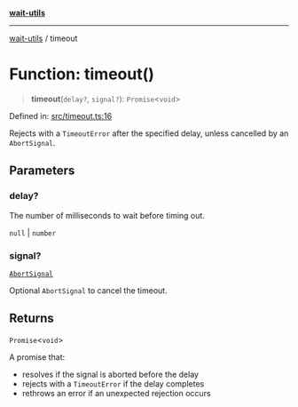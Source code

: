 [**wait-utils**](../README.md)

***

[wait-utils](../globals.md) / timeout

# Function: timeout()

> **timeout**(`delay?`, `signal?`): `Promise`\<`void`\>

Defined in: [src/timeout.ts:16](https://github.com/havelessbemore/wait-utils/blob/6097a4da25e21f745253cc3003ada520ffa15a55/src/timeout.ts#L16)

Rejects with a `TimeoutError` after the specified delay,
unless cancelled by an `AbortSignal`.

## Parameters

### delay?

The number of milliseconds to wait before timing out.

`null` | `number`

### signal?

[`AbortSignal`](#)

Optional `AbortSignal` to cancel the timeout.

## Returns

`Promise`\<`void`\>

A promise that:
- resolves if the signal is aborted before the delay
- rejects with a `TimeoutError` if the delay completes
- rethrows an error if an unexpected rejection occurs
